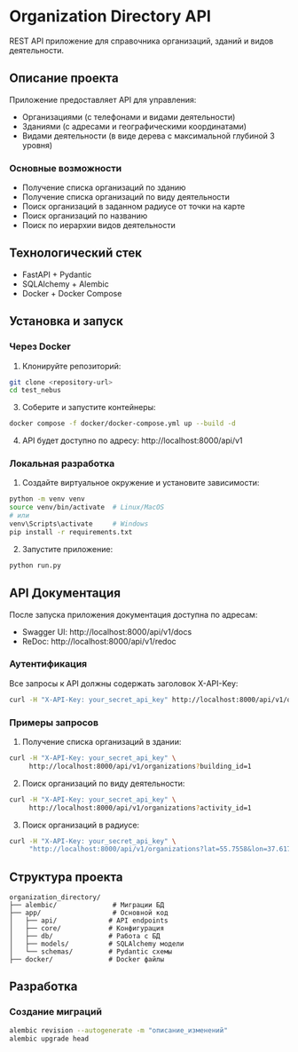 # Organization Directory API

REST API приложение для справочника организаций, зданий и видов деятельности.

## Описание проекта

Приложение предоставляет API для управления:
- Организациями (с телефонами и видами деятельности)
- Зданиями (с адресами и географическими координатами)
- Видами деятельности (в виде дерева с максимальной глубиной 3 уровня)

### Основные возможности
- Получение списка организаций по зданию
- Получение списка организаций по виду деятельности
- Поиск организаций в заданном радиусе от точки на карте
- Поиск организаций по названию
- Поиск по иерархии видов деятельности

## Технологический стек

- FastAPI + Pydantic
- SQLAlchemy + Alembic
- Docker + Docker Compose

## Установка и запуск

### Через Docker

1. Клонируйте репозиторий:
```bash
git clone <repository-url>
cd test_nebus
```

<!-- 2. Создайте файл .env:
```bash
DATABASE_TYPE=sqlite
API_KEY=your_secret_api_key
``` -->

3. Соберите и запустите контейнеры:
```bash
docker compose -f docker/docker-compose.yml up --build -d
```

4. API будет доступно по адресу: http://localhost:8000/api/v1

### Локальная разработка

1. Создайте виртуальное окружение и установите зависимости:
```bash
python -m venv venv
source venv/bin/activate  # Linux/MacOS
# или
venv\Scripts\activate     # Windows
pip install -r requirements.txt
```

2. Запустите приложение:
```bash
python run.py
```

## API Документация

После запуска приложения документация доступна по адресам:
- Swagger UI: http://localhost:8000/api/v1/docs
- ReDoc: http://localhost:8000/api/v1/redoc

### Аутентификация

Все запросы к API должны содержать заголовок X-API-Key:
```bash
curl -H "X-API-Key: your_secret_api_key" http://localhost:8000/api/v1/organizations
```

### Примеры запросов

1. Получение списка организаций в здании:
```bash
curl -H "X-API-Key: your_secret_api_key" \
     http://localhost:8000/api/v1/organizations?building_id=1
```

2. Поиск организаций по виду деятельности:
```bash
curl -H "X-API-Key: your_secret_api_key" \
     http://localhost:8000/api/v1/organizations?activity_id=1
```

3. Поиск организаций в радиусе:
```bash
curl -H "X-API-Key: your_secret_api_key" \
     "http://localhost:8000/api/v1/organizations?lat=55.7558&lon=37.6173&radius=5"
```

## Структура проекта

```
organization_directory/
├── alembic/              # Миграции БД
├── app/                  # Основной код
│   ├── api/             # API endpoints
│   ├── core/            # Конфигурация
│   ├── db/              # Работа с БД
│   ├── models/          # SQLAlchemy модели
│   └── schemas/         # Pydantic схемы
├── docker/              # Docker файлы
```

## Разработка

### Создание миграций

```bash
alembic revision --autogenerate -m "описание_изменений"
alembic upgrade head
```

